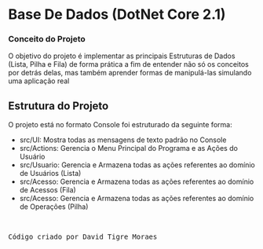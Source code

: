 # Base De Dados (DotNet Core 2.1)

### Conceito do Projeto
O objetivo do projeto é implementar as principais Estruturas de Dados (Lista, Pilha e Fila) de forma prática a fim de entender não só os conceitos por detrás delas, mas também aprender formas de manipulá-las simulando uma aplicação real

## Estrutura do Projeto
O projeto está no formato Console foi estruturado da seguinte forma:
- src/UI: Mostra todas as mensagens de texto padrão no Console
- src/Actions: Gerencia o Menu Principal do Programa e as Ações do Usuário
- src/Usuario: Gerencia e Armazena todas as ações referentes ao domínio de Usuários (Lista)
- src/Acesso: Gerencia e Armazena todas as ações referentes ao domínio de Acessos (Fila)
- src/Acesso: Gerencia e Armazena todas as ações referentes ao domínio de Operações (Pilha)

<br />
<pre>Código criado por David Tigre Moraes</pre>